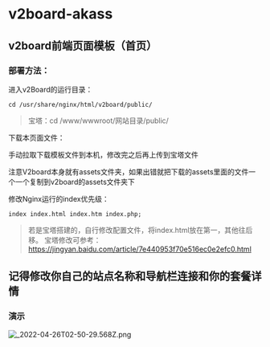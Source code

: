 # v2board-akass
## v2board前端页面模板（首页）

### 部署方法：
进入v2Board的运行目录：

``` 
cd /usr/share/nginx/html/v2board/public/
``` 

> 宝塔：cd /www/wwwroot/网站目录/public/

下载本页面文件：

手动拉取下载模板文件到本机，修改完之后再上传到宝塔文件

注意V2board本身就有assets文件夹，如果出错就把下载的assets里面的文件一个一个复制到v2board的assets文件夹下


修改Nginx运行的index优先级：

``` 
index index.html index.htm index.php;
``` 

> 若是宝塔搭建的，自行修改配置文件，将index.html放在第一，其他往后移。
> 宝塔修改可参考：https://jingyan.baidu.com/article/7e440953f70e516ec0e2efc0.html

## 记得修改你自己的站点名称和导航栏连接和你的套餐详情

### 演示

![_2022-04-26T02-50-29.568Z.png](https://s3.maocdn.cn/img/2022/04/26/_2022-04-26T02-50-29.568Z.png)
